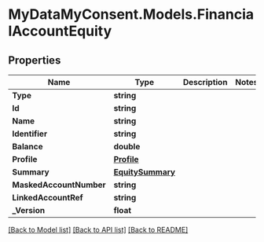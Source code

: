 # MyDataMyConsent.Models.FinancialAccountEquity

## Properties

Name | Type | Description | Notes
------------ | ------------- | ------------- | -------------
**Type** | **string** |  | 
**Id** | **string** |  | 
**Name** | **string** |  | 
**Identifier** | **string** |  | 
**Balance** | **double** |  | 
**Profile** | [**Profile**](Profile.md) |  | 
**Summary** | [**EquitySummary**](EquitySummary.md) |  | 
**MaskedAccountNumber** | **string** |  | 
**LinkedAccountRef** | **string** |  | 
**_Version** | **float** |  | 

[[Back to Model list]](../README.md#documentation-for-models) [[Back to API list]](../README.md#documentation-for-api-endpoints) [[Back to README]](../README.md)

